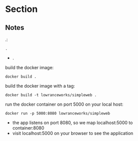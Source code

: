 # Section

## Notes
.:
```
.
```
- .

build the docker image:
```
docker build .
```

build the docker image with a tag:
```
docker build -t lowranceworks/simpleweb . 
```

run the docker container on port 5000 on your local host:
```
docker run -p 5000:8080 lowranceworks/simpleweb
```
- the app listens on port 8080, so we map localhost:5000 to container:8080
- visit localhost:5000 on your browser to see the application